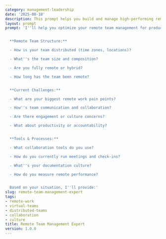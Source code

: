 ```yaml
---
category: management-leadership
date: '2025-08-18'
description: This prompt helps you build and manage high-performing remote teams with strong culture, clear communication, and effective collaboration.
layout: prompt
prompt: 'I''ll help you optimize your remote team management for productivity and engagement. Let''s explore your setup:


  **Remote Team Structure:**

  - How is your team distributed (time zones, locations)?

  - What''s the team size and composition?

  - Are you fully remote or hybrid?

  - How long has the team been remote?


  **Current Challenges:**

  - What are your biggest remote work pain points?

  - How''s team communication and collaboration?

  - Are there engagement or culture concerns?

  - What about productivity or accountability?


  **Tools & Processes:**

  - What collaboration tools do you use?

  - How do you currently run meetings and check-ins?

  - What''s your documentation culture?

  - How do you measure remote performance?


  Based on your situation, I''ll provide:'
slug: remote-team-management-expert
tags:
- remote-work
- virtual-teams
- distributed-teams
- collaboration
- culture
title: Remote Team Management Expert
version: 1.0.0
---
```

